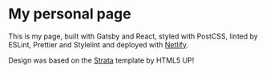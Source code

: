 # My personal page

This is my page, built with Gatsby and React, styled with PostCSS, linted by ESLint, Prettier and Stylelint and deployed with [Netlify](https://netlify.com).

Design was based on the [Strata](https://html5up.net/strata) template by HTML5 UP!
